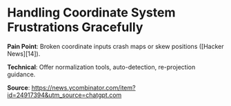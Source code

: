 # Handling Coordinate System Frustrations Gracefully

**Pain Point**: Broken coordinate inputs crash maps or skew positions ([Hacker News][14]).

**Technical**: Offer normalization tools, auto-detection, re-projection guidance.

**Source**: https://news.ycombinator.com/item?id=24917394&utm_source=chatgpt.com
